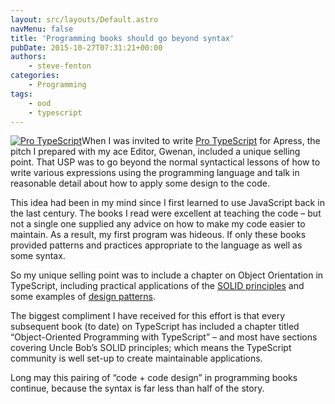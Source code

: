 ```yaml
---
layout: src/layouts/Default.astro
navMenu: false
title: 'Programming books should go beyond syntax'
pubDate: 2015-10-27T07:31:21+00:00
authors:
    - steve-fenton
categories:
    - Programming
tags:
    - ood
    - typescript
---
```


[![Pro TypeScript](/img/2015/07/pro-typescript.jpg)](/publications/pro-typescript/)When I was invited to write [Pro TypeScript](/publications/pro-typescript/) for Apress, the pitch I prepared with my ace Editor, Gwenan, included a unique selling point. That USP was to go beyond the normal syntactical lessons of how to write various expressions using the programming language and talk in reasonable detail about how to apply some design to the code.

This idea had been in my mind since I first learned to use JavaScript back in the last century. The books I read were excellent at teaching the code – but not a single one supplied any advice on how to make my code easier to maintain. As a result, my first program was hideous. If only these books provided patterns and practices appropriate to the language as well as some syntax.

So my unique selling point was to include a chapter on Object Orientation in TypeScript, including practical applications of the [SOLID principles](http://www.butunclebob.com/ArticleS.UncleBob.PrinciplesOfOod) and some examples of [design patterns](http://www.amazon.co.uk/Design-patterns-elements-reusable-object-oriented/dp/0201633612).

The biggest compliment I have received for this effort is that every subsequent book (to date) on TypeScript has included a chapter titled “Object-Oriented Programming with TypeScript” – and most have sections covering Uncle Bob’s SOLID principles; which means the TypeScript community is well set-up to create maintainable applications.

Long may this pairing of “code + code design” in programming books continue, because the syntax is far less than half of the story.